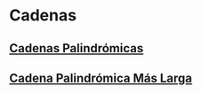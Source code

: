 # Cadenas

## [Cadenas Palindrómicas](CadenasPalindromicas.java)

## [Cadena Palindrómica Más Larga](CadenaPalindromicaMasLarga.java)